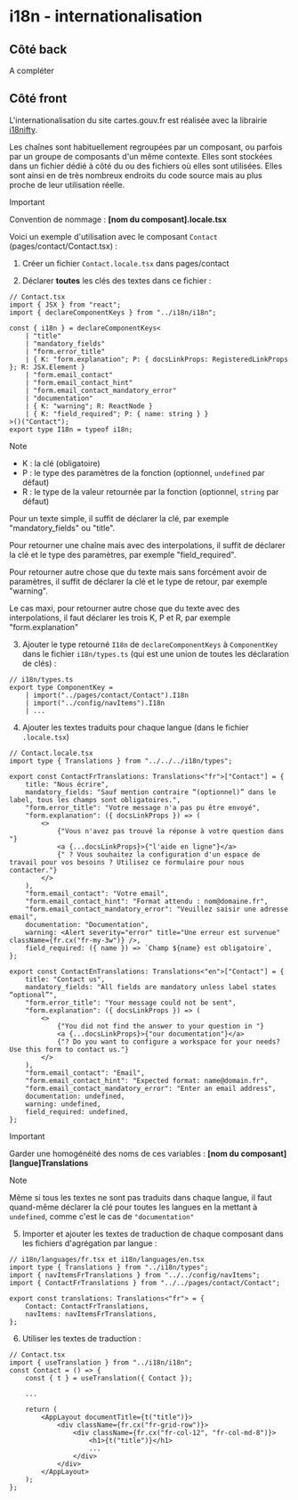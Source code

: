 # i18n - internationalisation

## Côté back

A compléter

## Côté front

L'internationalisation du site cartes.gouv.fr est réalisée avec la librairie [i18nifty](https://www.npmjs.com/package/i18nifty).

Les chaînes sont habituellement regroupées par un composant, ou parfois par un groupe de composants d'un même contexte. Elles sont stockées dans un fichier dédié à côté du ou des fichiers où elles sont utilisées. Elles sont ainsi en de très nombreux endroits du code source mais au plus proche de leur utilisation réelle.

> [!IMPORTANT]
> Convention de nommage :
> **[nom du composant].locale.tsx**

Voici un exemple d'utilisation avec le composant `Contact` (pages/contact/Contact.tsx) :

1. Créer un fichier `Contact.locale.tsx` dans pages/contact

2. Déclarer **toutes** les clés des textes dans ce fichier :

```tsx
// Contact.tsx
import { JSX } from "react";
import { declareComponentKeys } from "../i18n/i18n";

const { i18n } = declareComponentKeys<
    | "title"
    | "mandatory_fields"
    | "form.error_title"
    | { K: "form.explanation"; P: { docsLinkProps: RegisteredLinkProps }; R: JSX.Element }
    | "form.email_contact"
    | "form.email_contact_hint"
    | "form.email_contact_mandatory_error"
    | "documentation"
    | { K: "warning"; R: ReactNode }
    | { K: "field_required"; P: { name: string } }
>()("Contact");
export type I18n = typeof i18n;
```

> [!NOTE]
>
> - K : la clé (obligatoire)
> - P : le type des paramètres de la fonction (optionnel, `undefined` par défaut)
> - R : le type de la valeur retournée par la fonction (optionnel, `string` par défaut)
>
> Pour un texte simple, il suffit de déclarer la clé, par exemple "mandatory_fields" ou "title".
>
> Pour retourner une chaîne mais avec des interpolations, il suffit de déclarer la clé et le type des paramètres, par exemple "field_required".
>
> Pour retourner autre chose que du texte mais sans forcément avoir de paramètres, il suffit de déclarer la clé et le type de retour, par exemple "warning".
>
> Le cas maxi, pour retourner autre chose que du texte avec des interpolations, il faut déclarer les trois K, P et R, par exemple "form.explanation"

3. Ajouter le type retourné `I18n` de `declareComponentKeys` à `ComponentKey` dans le fichier `i18n/types.ts` (qui est une union de toutes les déclaration de clés) :

```tsx
// i18n/types.ts
export type ComponentKey =
    | import("../pages/contact/Contact").I18n
    | import("../config/navItems").I18n
    | ...
```

4. Ajouter les textes traduits pour chaque langue (dans le fichier `.locale.tsx`)

```tsx
// Contact.locale.tsx
import type { Translations } from "../../../i18n/types";

export const ContactFrTranslations: Translations<"fr">["Contact"] = {
    title: "Nous écrire",
    mandatory_fields: "Sauf mention contraire “(optionnel)” dans le label, tous les champs sont obligatoires.",
    "form.error_title": "Votre message n'a pas pu être envoyé",
    "form.explanation": ({ docsLinkProps }) => (
        <>
            {"Vous n'avez pas trouvé la réponse à votre question dans "}
            <a {...docsLinkProps}>{"l'aide en ligne"}</a>
            {" ? Vous souhaitez la configuration d'un espace de travail pour vos besoins ? Utilisez ce formulaire pour nous contacter."}
        </>
    ),
    "form.email_contact": "Votre email",
    "form.email_contact_hint": "Format attendu : nom@domaine.fr",
    "form.email_contact_mandatory_error": "Veuillez saisir une adresse email",
    documentation: "Documentation",
    warning: <Alert severity="error" title="Une erreur est survenue" className={fr.cx("fr-my-3w")} />,
    field_required: ({ name }) => `Champ ${name} est obligatoire`,
};

export const ContactEnTranslations: Translations<"en">["Contact"] = {
    title: "Contact us",
    mandatory_fields: "All fields are mandatory unless label states “optional”",
    "form.error_title": "Your message could not be sent",
    "form.explanation": ({ docsLinkProps }) => (
        <>
            {"You did not find the answer to your question in "}
            <a {...docsLinkProps}>{"our documentation"}</a>
            {"? Do you want to configure a workspace for your needs? Use this form to contact us."}
        </>
    ),
    "form.email_contact": "Email",
    "form.email_contact_hint": "Expected format: name@domain.fr",
    "form.email_contact_mandatory_error": "Enter an email address",
    documentation: undefined,
    warning: undefined,
    field_required: undefined,
};
```

> [!IMPORTANT]
> Garder une homogénéité des noms de ces variables :
> **[nom du composant][langue]Translations**

> [!NOTE]
> Même si tous les textes ne sont pas traduits dans chaque langue, il faut quand-même déclarer la clé pour toutes les langues en la mettant à `undefined`, comme c'est le cas de `"documentation"`

5. Importer et ajouter les textes de traduction de chaque composant dans les fichiers d'agrégation par langue :

```tsx
// i18n/languages/fr.tsx et i18n/languages/en.tsx
import type { Translations } from "../i18n/types";
import { navItemsFrTranslations } from "../../config/navItems";
import { ContactFrTranslations } from "../../pages/contact/Contact";

export const translations: Translations<"fr"> = {
    Contact: ContactFrTranslations,
    navItems: navItemsFrTranslations,
};
```

6. Utiliser les textes de traduction :

```tsx
// Contact.tsx
import { useTranslation } from "../i18n/i18n";
const Contact = () => {
    const { t } = useTranslation({ Contact });

    ...

    return (
        <AppLayout documentTitle={t("title")}>
            <div className={fr.cx("fr-grid-row")}>
                <div className={fr.cx("fr-col-12", "fr-col-md-8")}>
                    <h1>{t("title")}</h1>
                    ...
                </div>
            </div>
        </AppLayout>
    );
};
```

